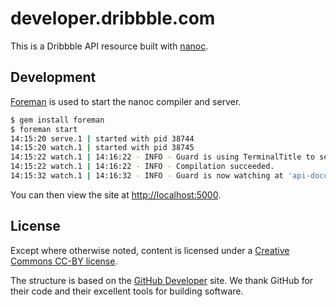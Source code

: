 # developer.dribbble.com

This is a Dribbble API resource built with [nanoc](https://github.com/nanoc/nanoc).

## Development

[Foreman](https://github.com/ddollar/foreman) is used to start the nanoc compiler and server.

```sh
$ gem install foreman
$ foreman start
14:15:20 serve.1 | started with pid 38744
14:15:20 watch.1 | started with pid 38745
14:15:22 watch.1 | 14:16:22 - INFO - Guard is using TerminalTitle to send notifications.
14:15:22 watch.1 | 14:16:22 - INFO - Compilation succeeded.
14:15:32 watch.1 | 14:16:32 - INFO - Guard is now watching at 'api-documentation'
```

You can then view the site at [http://localhost:5000](http://localhost:5000).

## License

Except where otherwise noted, content is licensed under a [Creative Commons CC-BY license](http://creativecommons.org/licenses/by/3.0/us/).

The structure is based on the [GitHub Developer](https://github.com/github/developer.github.com) site. We thank GitHub for their code and their excellent tools for building software.
